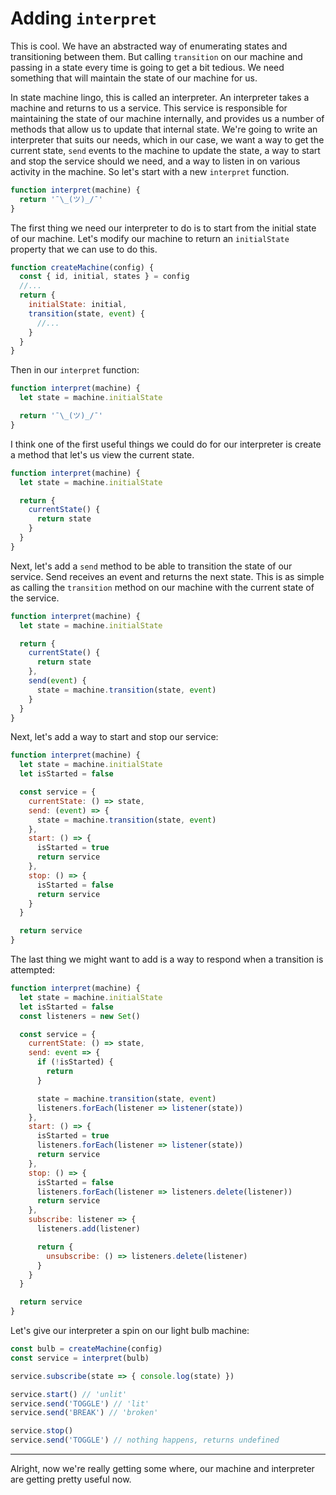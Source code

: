 # Adding `interpret`

This is cool. We have an abstracted way of enumerating states and transitioning between them. But calling `transition` on our machine and passing in a state every time is going to get a bit tedious. We need something that will maintain the state of our machine for us.

In state machine lingo, this is called an interpreter. An interpreter takes a machine and returns to us a service. This service is responsible for maintaining the state of our machine internally, and provides us a number of methods that allow us to update that internal state. We're going to write an interpreter that suits our needs, which in our case, we want a way to get the current state, `send` events to the machine to update the state, a way to start and stop the service should we need, and a way to listen in on various activity in the machine. So let's start with a new `interpret` function.

```javascript
function interpret(machine) {
  return '¯\_(ツ)_/¯'
}
```

The first thing we need our interpreter to do is to start from the initial state of our machine. Let's modify our machine to return an `initialState` property that we can use to do this.

```javascript
function createMachine(config) {
  const { id, initial, states } = config
  //...
  return {
    initialState: initial,
    transition(state, event) {
      //...
    }
  }
}
```

Then in our `interpret` function:

```javascript
function interpret(machine) {
  let state = machine.initialState

  return '¯\_(ツ)_/¯'
}
```

I think one of the first useful things we could do for our interpreter is create a method that let's us view the current state.

```javascript
function interpret(machine) {
  let state = machine.initialState

  return {
    currentState() {
      return state
    }
  }
}
```

Next, let's add a `send` method to be able to transition the state of our service. Send receives an event and returns the next state. This is as simple as calling the `transition` method on our machine with the current state of the service.

```javascript
function interpret(machine) {
  let state = machine.initialState

  return {
    currentState() {
      return state
    },
    send(event) {
      state = machine.transition(state, event)
    }
  }
}
```

Next, let's add a way to start and stop our service:

```javascript
function interpret(machine) {
  let state = machine.initialState
  let isStarted = false

  const service = {
    currentState: () => state,
    send: (event) => {
      state = machine.transition(state, event)
    },
    start: () => {
      isStarted = true
      return service
    },
    stop: () => {
      isStarted = false
      return service
    }
  }

  return service
}
```

The last thing we might want to add is a way to respond when a transition is attempted:

```javascript
function interpret(machine) {
  let state = machine.initialState
  let isStarted = false
  const listeners = new Set()

  const service = {
    currentState: () => state,
    send: event => {
      if (!isStarted) {
        return
      }

      state = machine.transition(state, event)
      listeners.forEach(listener => listener(state))
    },
    start: () => {
      isStarted = true
      listeners.forEach(listener => listener(state))
      return service
    },
    stop: () => {
      isStarted = false
      listeners.forEach(listener => listeners.delete(listener))
      return service
    },
    subscribe: listener => {
      listeners.add(listener)

      return {
        unsubscribe: () => listeners.delete(listener)
      }
    }
  }

  return service
}
```

Let's give our interpreter a spin on our light bulb machine:

```javascript
const bulb = createMachine(config)
const service = interpret(bulb)

service.subscribe(state => { console.log(state) })

service.start() // 'unlit'
service.send('TOGGLE') // 'lit'
service.send('BREAK') // 'broken'

service.stop()
service.send('TOGGLE') // nothing happens, returns undefined
```

---

Alright, now we're really getting some where, our machine and interpreter are getting pretty useful now.
